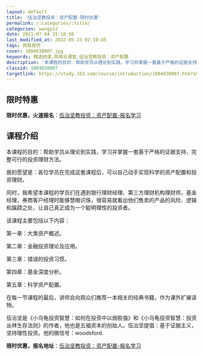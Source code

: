 ```yaml
---
layout: default
title: '伍治坚教投资：资产配置-限时优惠'
permalink: /:categories/:title/
categories: wangyi2
date: 2021-07-04 15:10:58
last_modified_at: 2022-05-23 02:10:45
tags: 网易提供
cover: 1004838007.jpg
keywords: 精选网课,网易云课堂,伍治坚教投资：资产配置
description: '本课程的目的：帮助学员从理论到实践，学习并掌握一套基于严格的证据支持，完整可行的投资理财方法。我的愿望是：各位学员在完成'
classid: 1004838007
targetlink: https://study.163.com/course/introduction/1004838007.htm?share=1&shareId=1025206652&utm_campaign=share&utm_medium=iphoneShare&utm_source=&utm_u=1025206652
---
```


## 限时特惠

**限时优惠，火速报名**：[伍治坚教投资：资产配置-报名学习](https://study.163.com/course/introduction/1004838007.htm?share=1&shareId=1025206652&utm_campaign=share&utm_medium=iphoneShare&utm_source=&utm_u=1025206652)

## 课程介绍

本课程的目的：帮助学员从理论到实践，学习并掌握一套基于严格的证据支持，完整可行的投资理财方法。



我的愿望是：各位学员在完成这套课程后，可以自己动手实现科学的资产配置和投资理财。



同时，我希望本课程的学员们在遇到银行理财经理、第三方理财机构理财师，基金经理，券商客户经理时能够慧眼识珠，很容易就看出他们售卖的产品的风险、逻辑和蹊跷之处，让自己真正成为一个聪明理性的投资者。



该课程主要包括以下内容：



第一章：大类资产概述。



第二章：金融投资理论及应用。



第三章：错误的投资习惯。



第四章：基金深度分析。



第五章：科学资产配置。



在每一节课程的最后，讲师会向观众们推荐一本相关的经典书籍，作为课外扩展读物。



伍治坚是《小乌龟投资智慧：如何在投资中以弱胜强》和《小乌龟投资智慧：投资丛林生存法则》的作者，他也是五福资本的创始人。伍治坚提倡：基于证据主义，坚持理性投资。他的微信号：woodsford.

**限时优惠，报名地址**：[伍治坚教投资：资产配置-报名学习](https://study.163.com/course/introduction/1004838007.htm?share=1&shareId=1025206652&utm_campaign=share&utm_medium=iphoneShare&utm_source=&utm_u=1025206652)

